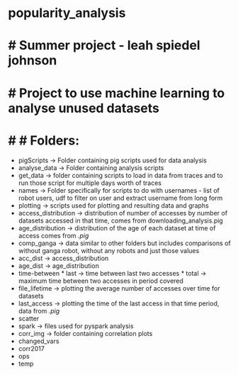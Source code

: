 # popularity\_analysis
# # Summer project - leah spiedel johnson


# # Project to use machine learning to analyse unused datasets


# # # Folders:
 * pigScripts -> Folder containing pig scripts used for data analysis
  * analyse\_data -> Folder containing analysis scripts
  * get\_data -> folder containing scripts to load in data from traces and to run those script for multiple days worth of traces
  * names -> Folder specifically for scripts to do with usernames - list of robot users, udf to filter on user and extract username from long form
 * plotting -> scripts used for plotting and resulting data and graphs
  * access\_distribution -> distribution of number of accesses by number of datasets accessed in that time, comes from downloading\_analysis.pig
  * age\_distribution -> distribution of the age of each dataset at time of access comes from _.pig_
  * comp\_ganga -> data similar to other folders but includes comparisons of without ganga robot, without any robots and just those values
   * acc\_dist -> access\_distribution
   * age\_dist -> age\_distribution
   * time\-between
    * last -> time between last two accesses
    * total -> maximum time between two accesses in period covered
  * file\_lifetime -> plotting the average number of accesses over time for datasets
  * last\_access  -> plotting the time of the last access in that time period, data from _.pig_
  * scatter 
 * spark -> files used for pyspark analysis
  * corr\_img -> folder containing correlation plots
   * changed\_vars
   * corr2017
   * ops
   * temp
